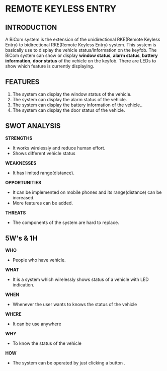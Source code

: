 **REMOTE KEYLESS ENTRY** 
====================

**INTRODUCTION**
--
A BiCom system is the extension of the unidirectional RKE(Remote Keyless Entry) to bidirectional RKE(Remote Keyless Entry) system. This system is basically use to display the vehicle status/information on the keyfob. The BiCom system can show or display **window status**, **alarm status**, **battery information**, **door status** of the vehicle on the keyfob. There are LEDs to show which feature is currently displaying.

**FEATURES**
--

1) The system can display the window status of the vehicle.
2) The system can display the alarm status of the vehicle.
3) The system can display the battery information of the vehicle..
4) The system can display the door status of the vehicle.

**SWOT ANALYSIS**
--

__STRENGTHS__

- It works wirelessly and reduce human effort.
- Shows different vehicle status

**WEAKNESSES**

- It has limited range(distance).  

**OPPORTUNITIES**

- It can be implemented on mobile phones and its range(distance) can be increased. 
- More features can be added.

**THREATS**

- The components of the system are hard to replace.

**5W's & 1H**
--

**WHO**

- People who have vehicle. 
 
**WHAT**
 
- It is a system which wirelessly shows status of a vehicle with LED indication.
 
**WHEN**
 
- Whenever the user wants to knows the status of the vehicle 

 **WHERE**
 
 - It can be use anywhere

**WHY**

- To know the status of the vehicle

**HOW**

- The system can be operated by just clicking a button .
